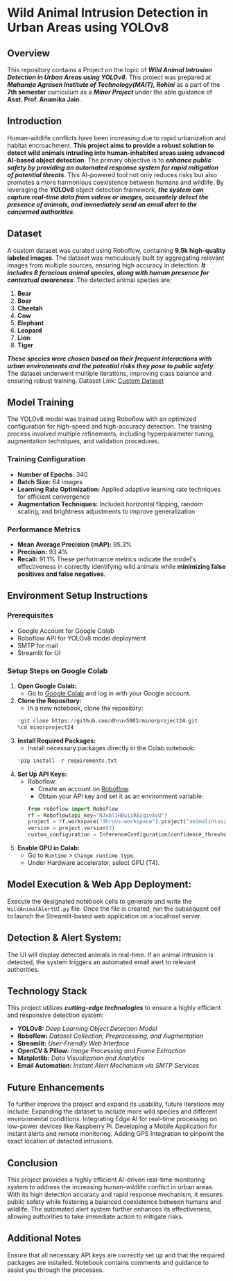 # **Wild Animal Intrusion Detection in Urban Areas using YOLOv8**

## **Overview**
This repository contains a Project on the topic of **_Wild Animal Intrusion Detection in Urban Areas using YOLOv8_**. This project was prepared at **_Maharaja Agrasen Institute of Technology(MAIT), Rohini_** as a part of the **7th semester** curriculum as a **_Minor Project_** under the able guidance of **Asst. Prof. Anamika Jain**. 

## **Introduction**
Human-wildlife conflicts have been increasing due to rapid urbanization and habitat encroachment. **This project aims to provide a robust solution to detect wild animals intruding into human-inhabited areas using advanced AI-based object detection**. 
The primary objective is to **_enhance public safety by providing an automated response system for rapid mitigation of potential threats_**. This AI-powered tool not only reduces risks but also promotes a more harmonious coexistence between humans and wildlife.
By leveraging the **YOLOv8** object detection framework, **_the system can capture real-time data from videos or images, accurately detect the presence of animals, and immediately send an email alert to the concerned authorities_**.

## **Dataset**
A custom dataset was curated using Roboflow, containing **9.5k high-quality labeled images**. The dataset was meticulously built by aggregating relevant images from multiple sources, ensuring high accuracy in detection. **_It includes 8 ferocious animal species, along with human presence for contextual awareness_**. 
The detected animal species are:
1. **Bear**
2. **Boar**
3. **Cheetah**
4. **Cow**
5. **Elephant**
6. **Leopard**
7. **Lion**
8. **Tiger**

_**These species were chosen based on their frequent interactions with urban environments and the potential risks they pose to public safety**_. The dataset underwent multiple iterations, improving class balance and ensuring robust training.
Dataset Link: [Custom Dataset](https://universe.roboflow.com/dhruvs-workspace/animalintusiondetectionsystem)

## **Model Training**

The YOLOv8 model was trained using Roboflow with an optimized configuration for high-speed and high-accuracy detection. The training process involved multiple refinements, including hyperparameter tuning, augmentation techniques, and validation procedures.

### **Training Configuration**
  - **Number of Epochs:** 340
  - **Batch Size:** 64 images
  - **Learning Rate Optimization:** Applied adaptive learning rate techniques for efficient convergence
  - **Augmentation Techniques:** Included horizontal flipping, random scaling, and brightness adjustments to improve generalization

### **Performance Metrics**
  - **Mean Average Precision (mAP):** 95.3%
  - **Precision:** 93.4%
  - **Recall:** 91.1%
These performance metrics indicate the model's effectiveness in correctly identifying wild animals while **minimizing false positives and false negatives**.

## **Environment Setup Instructions**

### **Prerequisites**
- Google Account for Google Colab
- Roboflow API for YOLOv8 model deployment
- SMTP for mail
- Streamlit for UI


### **Setup Steps on Google Colab**
1. **Open Google Colab:**
    - Go to [Google Colab](https://colab.research.google.com/) and log in with your Google account.
2. **Clone the Repository:**
    - In a new notebook, clone the repository:
    ```python
    !git clone https://github.com/dhruv5903/minorproject24.git
    %cd minorproject24
    ```
3. **Install Required Packages:**
    - Install necessary packages directly in the Colab notebook:
    ```python
    !pip install -r requirements.txt
    ```
4. **Set Up API Keys:**
    - Roboflow: 
        - Create an account on [Roboflow](https://app.roboflow.com/).
        - Obtain your API key and set it as an environment variable:
        ```python
        from roboflow import Roboflow
        rf = Roboflow(api_key="NJvbl1HBuiiRBzqivAcU")
        project = rf.workspace("dhruvs-workspace").project("animalintusiondetectionsystem")
        version = project.version(3)
        custom_configuration = InferenceConfiguration(confidence_threshold=0.4)'
        ```
5. **Enable GPU in Colab:**
    - Go to `Runtime` > `Change runtime type`.
    - Under Hardware accelerator, select GPU (T4).

## **Model Execution & Web App Deployment:**
Execute the designated notebook cells to generate and write the `WildAnimalAlertUI.py` file.
Once the file is created, run the subsequent cell to launch the Streamlit-based web application on a localhost server.

## **Detection & Alert System:**
The UI will display detected animals in real-time.
If an animal intrusion is detected, the system triggers an automated email alert to relevant authorities.

## **Technology Stack**
This project utilizes **_cutting-edge technologies_** to ensure a highly efficient and responsive detection system:
  - **YOLOv8:** _Deep Learning Object Detection Model_
  - **Roboflow:** _Dataset Collection, Preprocessing, and Augmentation_
  - **Streamlit:** _User-Friendly Web Interface_
  - **OpenCV & Pillow:** _Image Processing and Frame Extraction_
  - **Matplotlib:** _Data Visualization and Analytics_
  - **Email Automation:** _Instant Alert Mechanism via SMTP Services_

## **Future Enhancements**
To further improve the project and expand its usability, future iterations may include:
Expanding the dataset to include more wild species and different environmental conditions.
Integrating Edge AI for real-time processing on low-power devices like Raspberry Pi.
Developing a Mobile Application for instant alerts and remote monitoring.
Adding GPS Integration to pinpoint the exact location of detected intrusions.

## **Conclusion**
This project provides a highly efficient AI-driven real-time monitoring system to address the increasing human-wildlife conflict in urban areas. With its high detection accuracy and rapid response mechanism, it ensures public safety while fostering a balanced coexistence between humans and wildlife. The automated alert system further enhances its effectiveness, allowing authorities to take immediate action to mitigate risks.

## **Additional Notes**
Ensure that all necessary API keys are correctly set up and that the required packages are installed.
Notebook contains comments and guidance to assist you through the processes.
